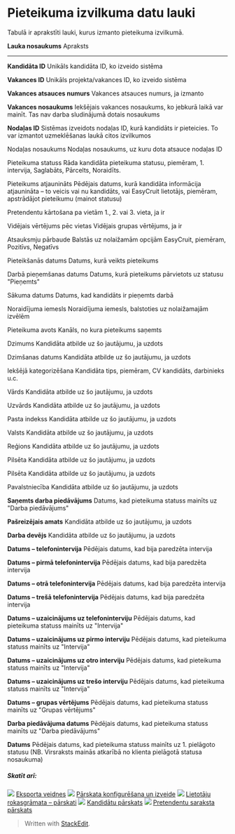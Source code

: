 # Pieteikuma izvilkuma datu lauki

Tabulā ir aprakstīti lauki, kurus izmanto pieteikuma izvilkumā.

**Lauka nosaukums**
Apraksts
***
**Kandidāta ID**
Unikāls kandidāta ID, ko izveido sistēma

**Vakances ID**
Unikāls projekta/vakances ID, ko izveido sistēma

**Vakances atsauces numurs**
Vakances atsauces numurs, ja izmanto

**Vakances nosaukums**
Iekšējais vakances nosaukums, ko jebkurā laikā var mainīt. Tas nav darba sludinājumā dotais nosaukums

**Nodaļas ID**
Sistēmas izveidots nodaļas ID, kurā kandidāts ir pieteicies. To var izmantot uzmeklēšanas laukā citos izvilkumos

Nodaļas nosaukums
Nodaļas nosaukums, uz kuru dota atsauce nodaļas ID

Pieteikuma statuss
Rāda kandidāta pieteikuma statusu, piemēram, 1. intervija, Saglabāts, Pārcelts, Noraidīts.

Pieteikums atjaunināts
Pēdējais datums, kurā kandidāta informācija atjaunināta – to veicis vai nu kandidāts, vai EasyCruit lietotājs, piemēram, apstrādājot pieteikumu (mainot statusu)

Pretendentu kārtošana pa vietām
1., 2. vai 3. vieta, ja ir

Vidējais vērtējums pēc vietas
Vidējais grupas vērtējums, ja ir

Atsauksmju pārbaude
Balstās uz nolaižamām opcijām EasyCruit, piemēram, Pozitīvs, Negatīvs

Pieteikšanās datums
Datums, kurā veikts pieteikums

Darbā pieņemšanas datums
Datums, kurā pieteikums pārvietots uz statusu "Pieņemts"

Sākuma datums
Datums, kad kandidāts ir pieņemts darbā

Noraidījuma iemesls
Noraidījuma iemesls, balstoties uz nolaižamajām izvēlēm

Pieteikuma avots
Kanāls, no kura pieteikums saņemts

Dzimums
Kandidāta atbilde uz šo jautājumu, ja uzdots

Dzimšanas datums
Kandidāta atbilde uz šo jautājumu, ja uzdots

Iekšējā kategorizēšana
Kandidāta tips, piemēram, CV kandidāts, darbinieks u.c.

Vārds
Kandidāta atbilde uz šo jautājumu, ja uzdots

Uzvārds
Kandidāta atbilde uz šo jautājumu, ja uzdots

Pasta indekss
Kandidāta atbilde uz šo jautājumu, ja uzdots

Valsts
Kandidāta atbilde uz šo jautājumu, ja uzdots

Reģions
Kandidāta atbilde uz šo jautājumu, ja uzdots

Pilsēta
Kandidāta atbilde uz šo jautājumu, ja uzdots

Pilsēta
Kandidāta atbilde uz šo jautājumu, ja uzdots

Pavalstniecība
Kandidāta atbilde uz šo jautājumu, ja uzdots

**Saņemts darba piedāvājums**
Datums, kad pieteikuma statuss mainīts uz "Darba piedāvājums"

**Pašreizējais amats**
Kandidāta atbilde uz šo jautājumu, ja uzdots

**Darba devējs**
Kandidāta atbilde uz šo jautājumu, ja uzdots

**Datums – telefonintervija**
Pēdējais datums, kad bija paredzēta intervija

**Datums – pirmā telefonintervija**
Pēdējais datums, kad bija paredzēta intervija

**Datums – otrā telefonintervija**
Pēdējais datums, kad bija paredzēta intervija

**Datums – trešā telefonintervija**
Pēdējais datums, kad bija paredzēta intervija

**Datums – uzaicinājums uz telefoninterviju**
Pēdējais datums, kad pieteikuma statuss mainīts uz "Intervija"

**Datums – uzaicinājums uz pirmo interviju**
Pēdējais datums, kad pieteikuma statuss mainīts uz "Intervija"

**Datums – uzaicinājums uz otro interviju**
Pēdējais datums, kad pieteikuma statuss mainīts uz "Intervija"

**Datums – uzaicinājums uz trešo interviju**
Pēdējais datums, kad pieteikuma statuss mainīts uz "Intervija"

**Datums – grupas vērtējums**
Pēdējais datums, kad pieteikuma statuss mainīts uz "Grupas vērtējums"

**Darba piedāvājuma datums**
Pēdējais datums, kad pieteikuma statuss mainīts uz "Darba piedāvājums"

**Datums**
Pēdējais datums, kad pieteikuma statuss mainīts uz 1. pielāgoto statusu (NB. Virsraksts mainās atkarībā no klienta pielāgotā statusa nosaukuma)

##### Skatīt arī:

![](../Resources/Images/icon-document-link.png)  [Eksporta veidnes](export_templates.htm)
![](../Resources/Images/icon-document-link.png)  [Pārskata konfigurēšana un izveide](configuring_and_running_a_report.htm)
![](../Resources/Images/icon-document-link.png)  [Lietotāju rokasgrāmata – pārskati](guide_for_users_reports.htm)
![](../Resources/Images/icon-document-link.png)  [Kandidātu pārskats](candidate_report.htm)
![](../Resources/Images/icon-document-link.png)  [Pretendentu saraksta pārskats](applicant_list_report.htm)


> Written with [StackEdit](https://stackedit.io/).
<!--stackedit_data:
eyJoaXN0b3J5IjpbLTIxMDE1NjU5ODNdfQ==
-->